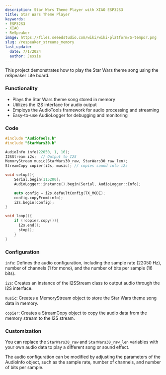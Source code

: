 ```yaml
---
description: Star Wars Theme Player with XIAO ESP32S3
title: Star Wars Theme Player
keywords:
- ESP32S3
- XIAO
- ReSpeaker
image: https://files.seeedstudio.com/wiki/wiki-platform/S-tempor.png
slug: /respeaker_streams_memory
last_update:
  date: 7/1/2024
  author: Jessie
---
```


This project demonstrates how to play the Star Wars theme song using the reSpeaker Lite board. 



### Functionality

* Plays the Star Wars theme song stored in memory
* Utilizes the I2S interface for audio output
* Employs the AudioTools framework for audio processing and streaming
* Easy-to-use AudioLogger for debugging and monitoring


### Code

```cpp
#include "AudioTools.h"
#include "StarWars30.h"

AudioInfo info(22050, 1, 16);
I2SStream i2s;  // Output to I2S
MemoryStream music(StarWars30_raw, StarWars30_raw_len);
StreamCopy copier(i2s, music); // copies sound into i2s

void setup(){
    Serial.begin(115200);
    AudioLogger::instance().begin(Serial, AudioLogger::Info);

    auto config = i2s.defaultConfig(TX_MODE);
    config.copyFrom(info);
    i2s.begin(config);
}

void loop(){
    if (!copier.copy()){
      i2s.end();
      stop();
    }
}
```

### Configuration

`info`: Defines the audio configuration, including the sample rate (22050 Hz), number of channels (1 for mono), and the number of bits per sample (16 bits).

`i2s`: Creates an instance of the I2SStream class to output audio through the I2S interface.

`music`: Creates a MemoryStream object to store the Star Wars theme song data in memory.

`copier`: Creates a StreamCopy object to copy the audio data from the memory stream to the I2S stream.

### Customization

You can replace the `StarWars30_raw` and `StarWars30_raw_len` variables with your own audio data to play a different song or sound effect.

The audio configuration can be modified by adjusting the parameters of the AudioInfo object, such as the sample rate, number of channels, and number of bits per sample.

